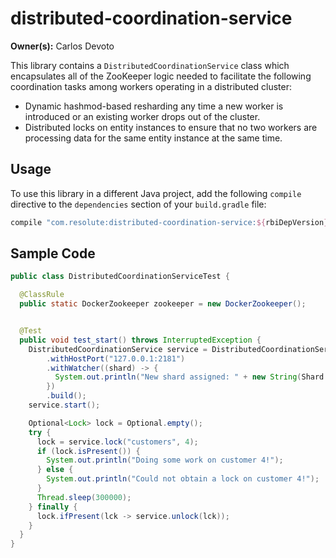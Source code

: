 # distributed-coordination-service 
**Owner(s):** Carlos Devoto

This library contains a `DistributedCoordinationService` class which encapsulates all of the ZooKeeper logic needed to facilitate the following coordination tasks among workers operating in a distributed cluster:

  * Dynamic hashmod-based resharding any time a new worker is introduced or an existing worker drops out of the cluster.
  * Distributed locks on entity instances to ensure that no two workers are processing data for the same entity instance at the same time.
  
## Usage 

To use this library in a different Java project, add the following ``compile`` directive to the ``dependencies`` section of your ``build.gradle`` file:
```groovy
compile "com.resolute:distributed-coordination-service:${rbiDepVersion}"
```

## Sample Code

```java
public class DistributedCoordinationServiceTest {

  @ClassRule
  public static DockerZookeeper zookeeper = new DockerZookeeper();


  @Test
  public void test_start() throws InterruptedException {
    DistributedCoordinationService service = DistributedCoordinationService.builder()
        .withHostPort("127.0.0.1:2181")
        .withWatcher((shard) -> {
          System.out.println("New shard assigned: " + new String(Shard.toBytes(shard), Charsets.UTF_8));
        })
        .build();
    service.start();

    Optional<Lock> lock = Optional.empty();
    try {
      lock = service.lock("customers", 4);
      if (lock.isPresent()) {
        System.out.println("Doing some work on customer 4!");
      } else {
        System.out.println("Could not obtain a lock on customer 4!");
      }
      Thread.sleep(300000);
    } finally {
      lock.ifPresent(lck -> service.unlock(lck));
    }
  }
}

```


